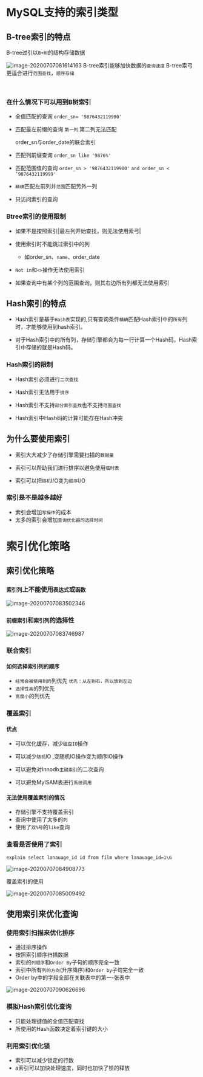 # MySQL支持的索引类型

## B-tree索引的特点

B-tree过引以`B+树`的结构存储数据

![image-20200707081614163](C:\Users\12605\Desktop\PHP_notes\.img\image-20200707081614163.png)
B-tree索引能够加快数据的`查询速度`
B-tree索弓更适合进行`范围查找`，`顺序存储`

​	

### 在什么情况下可以用到B树索引

- 全值匹配的查询
  	`order_sn= '9876432119900'`

- 匹配最左前缀的查询 `第一列` 第二列无法匹配

  order_sn与order_date的联合索引

- 匹配列前缀查询
  `order_sn like '9876%'`

- 匹配范围值的查询
  `order_sn > '9876432119900'`
  `and order_sn < ’9876432119999'`

- `精确`匹配左前列并`范围`匹配另外一列
- 只访问索引的查询

### Btree索引的使用限制

- 如果不是按照索引|最左列开始查找，则无法使用索弓|
- 使用索引时不能跳过索引中的列
  - 如order_sn、`name`、order_date

- `Not in`和`<>`操作无法使用索引
- 如果查询中有某个列的范围查询，则其右边所有列都无法使用索引

## Hash索引的特点

- Hash索引是基于`Hash表`实现的,只有查询条件`精确`匹配Hash索引中的`所有`列时，才能够使用到hash索引。

- 对于Hash索引中的所有列，存储引擎都会为每一行计算一个Hash码，Hash索引中存储的就是Hash码。

### Hash索引的限制

- Hash索引必须进行`二次查找`
- Hash索引无法用于`排序`
- Hash索引不支持`部分索引查找`也不支持`范围查找`

- Hash索引中Hash码的计算可能存在Hash冲突

## 为什么要使用索引

- 索引大大减少了存储引擎需要扫描的`数据量`

- 索引可以帮助我们进行排序以避免使用`临时表`
- 索引可以把`随机`I/O变为`顺序`I/O

### 索引是不是越多越好

- 索引会增加`写操作`的成本
- 太多的索引会增加`查询优化器的选择时间`

# 索引优化策略

## 索引优化策略

### `索引列`上不能使用`表达式`或`函数`

![image-20200707083502346](C:\Users\12605\Desktop\PHP_notes\.img\image-20200707083502346.png)

### `前缀索引`和`索引列`的选择性

![image-20200707083746987](C:\Users\12605\Desktop\PHP_notes\.img\image-20200707083746987.png)

### 联合索引

#### 如何选择索引列的顺序

- `经常会被使用到的`列优先	 `优先：从左到右，所以放到左边`
- `选择性高`的列优先
- `宽度小`的列优先

### 覆盖索引

#### 优点

- 可以优化缓存，减少`磁盘IO`操作
- 可以减少`随机`IO ,变随机IO操作变为顺序IO操作
- 可以避免对Innodb`主键索引`的二次查询

- 可以避免MyISAM表进行`系统调用`

#### 无法使用覆盖索引的情况

- 存储引擎不支持覆盖索引
- 查询中使用了太多的`列`
- 使用了`双%号`的`like`查询

### 查看是否使用了索引

```mysql
explain select lanauage_id id from film where lanauage_id=1\G
```

![image-20200707084908773](C:\Users\12605\Desktop\PHP_notes\.img\image-20200707084908773.png)

覆盖索引的使用

![image-20200707085009492](C:\Users\12605\Desktop\PHP_notes\.img\image-20200707085009492.png)

## 使用索引来优化查询

### 使用索引扫描来优化排序

- 通过排序操作
- 按照索引顺序扫描数据
- 索引的`列顺序`和`Order By`子句的顺序完全一致
- 索引中所有`列的方向`(升序降序)和`Order by`子句完全一致
- Order by中的字段全部在关联表中的第一-张表中

![image-20200707090626696](C:\Users\12605\Desktop\PHP_notes\.img\image-20200707090626696.png)

### 模拟Hash索引优化查询

- 只能处理键值的全值匹配查找
- 所使用的Hash函数决定着索引键的大小

### 利用索引优化锁

- 索引可以减少锁定的行数
-  a索引可以加快处理速度，同时也加快了锁的释放